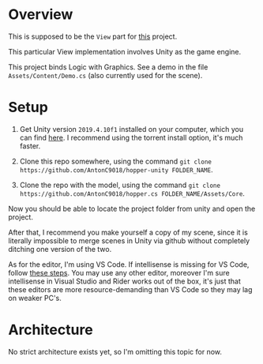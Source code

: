 # Overview

This is supposed to be the `View` part for [this](https://github.com/AntonC9018/hopper.cs) project.

This particular View implementation involves Unity as the game engine.

This project binds Logic with Graphics. See a demo in the file `Assets/Content/Demo.cs` (also currently used for the scene).

# Setup

1. Get Unity version `2019.4.10f1` installed on your computer, which you can find [here](https://unity3d.com/unity/qa/lts-releases). I recommend using the torrent install option, it's much faster.

2. Clone this repo somewhere, using the command `git clone https://github.com/AntonC9018/hopper-unity FOLDER_NAME`.

3. Clone the repo with the model, using the command `git clone https://github.com/AntonC9018/hopper.cs FOLDER_NAME/Assets/Core`.

Now you should be able to locate the project folder from unity and open the project.

After that, I recommend you make yourself a copy of my scene, since it is literally impossible to merge scenes in Unity via github without completely ditching one version of the two.

As for the editor, I'm using VS Code. If intellisense is missing for VS Code, follow [these steps](https://forum.unity.com/threads/intellisense-not-working-for-visual-studio-code.812040/#post-5858986). You may use any other editor, moreover I'm sure intellisense in Visual Studio and Rider works out of the box, it's just that these editors are more resource-demanding than VS Code so they may lag on weaker PC's.

# Architecture

No strict architecture exists yet, so I'm omitting this topic for now.